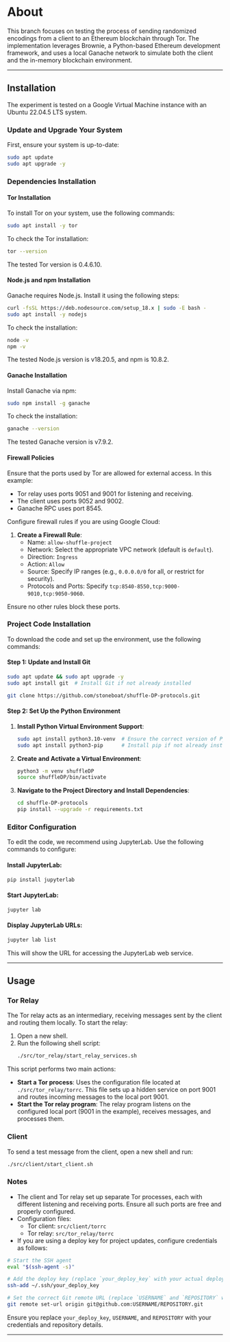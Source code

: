 # About

This branch focuses on testing the process of sending randomized encodings from a client to an Ethereum blockchain through Tor. The implementation leverages Brownie, a Python-based Ethereum development framework, and uses a local Ganache network to simulate both the client and the in-memory blockchain environment.

---

## Installation

The experiment is tested on a Google Virtual Machine instance with an Ubuntu 22.04.5 LTS system.

### Update and Upgrade Your System
First, ensure your system is up-to-date:

```bash
sudo apt update
sudo apt upgrade -y
```

### Dependencies Installation

#### Tor Installation
To install Tor on your system, use the following commands:
```bash
sudo apt install -y tor
```

To check the Tor installation:
```bash
tor --version
```
The tested Tor version is 0.4.6.10.

#### Node.js and npm Installation
Ganache requires Node.js. Install it using the following steps:
```bash
curl -fsSL https://deb.nodesource.com/setup_18.x | sudo -E bash -
sudo apt install -y nodejs
```

To check the installation:
```bash
node -v
npm -v
```
The tested Node.js version is v18.20.5, and npm is 10.8.2.

#### Ganache Installation
Install Ganache via npm:
```bash
sudo npm install -g ganache
```

To check the installation:
```bash
ganache --version
```
The tested Ganache version is v7.9.2.

#### Firewall Policies
Ensure that the ports used by Tor are allowed for external access. In this example:
- Tor relay uses ports 9051 and 9001 for listening and receiving.
- The client uses ports 9052 and 9002.
- Ganache RPC uses port 8545.

Configure firewall rules if you are using Google Cloud:

1. **Create a Firewall Rule**:
   - Name: `allow-shuffle-project`
   - Network: Select the appropriate VPC network (default is `default`).
   - Direction: `Ingress`
   - Action: `Allow`
   - Source: Specify IP ranges (e.g., `0.0.0.0/0` for all, or restrict for security).
   - Protocols and Ports: Specify `tcp:8540-8550,tcp:9000-9010,tcp:9050-9060`.

Ensure no other rules block these ports.

### Project Code Installation
To download the code and set up the environment, use the following commands:

#### Step 1: Update and Install Git
```bash
sudo apt update && sudo apt upgrade -y
sudo apt install git  # Install Git if not already installed

git clone https://github.com/stoneboat/shuffle-DP-protocols.git
```

#### Step 2: Set Up the Python Environment
1. **Install Python Virtual Environment Support**:
   ```bash
   sudo apt install python3.10-venv  # Ensure the correct version of Python
   sudo apt install python3-pip      # Install pip if not already installed
   ```

2. **Create and Activate a Virtual Environment**:
   ```bash
   python3 -m venv shuffleDP
   source shuffleDP/bin/activate
   ```

3. **Navigate to the Project Directory and Install Dependencies**:
   ```bash
   cd shuffle-DP-protocols
   pip install --upgrade -r requirements.txt
   ```

### Editor Configuration
To edit the code, we recommend using JupyterLab. Use the following commands to configure:

#### Install JupyterLab:
```bash
pip install jupyterlab
```

#### Start JupyterLab:
```bash
jupyter lab
```

#### Display JupyterLab URLs:
```bash
jupyter lab list
```
This will show the URL for accessing the JupyterLab web service.

---

## Usage

### Tor Relay
The Tor relay acts as an intermediary, receiving messages sent by the client and routing them locally. To start the relay:

1. Open a new shell.
2. Run the following shell script:
   ```bash
   ./src/tor_relay/start_relay_services.sh
   ```

This script performs two main actions:
- **Start a Tor process**: Uses the configuration file located at `./src/tor_relay/torrc`. This file sets up a hidden service on port 9001 and routes incoming messages to the local port 9001.
- **Start the Tor relay program**: The relay program listens on the configured local port (9001 in the example), receives messages, and processes them.

### Client
To send a test message from the client, open a new shell and run:
```bash
./src/client/start_client.sh
```

### Notes
- The client and Tor relay set up separate Tor processes, each with different listening and receiving ports. Ensure all such ports are free and properly configured.
- Configuration files:
  - Tor client: `src/client/torrc`
  - Tor relay: `src/tor_relay/torrc`
- If you are using a deploy key for project updates, configure credentials as follows:

```bash
# Start the SSH agent
eval "$(ssh-agent -s)"

# Add the deploy key (replace `your_deploy_key` with your actual deploy key file name)
ssh-add ~/.ssh/your_deploy_key

# Set the correct Git remote URL (replace `USERNAME` and `REPOSITORY` with your GitHub account name and repository name)
git remote set-url origin git@github.com:USERNAME/REPOSITORY.git
```
Ensure you replace `your_deploy_key`, `USERNAME`, and `REPOSITORY` with your credentials and repository details.

---
```

